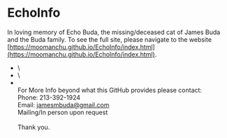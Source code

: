 # EchoInfo
In loving memory of Echo Buda, the missing/deceased cat of James Buda and the Buda family. To see the full site, please navigate to the website [https://moomanchu.github.io/EchoInfo/index.html](https://moomanchu.github.io/EchoInfo/index.html).

- \
- \
- \
For More Info beyond what this GitHub provides please contact: \
Phone: 213-392-1924 \
Email: jamesmbuda@gmail.com \
Mailing/In person upon request \
\
Thank you.
